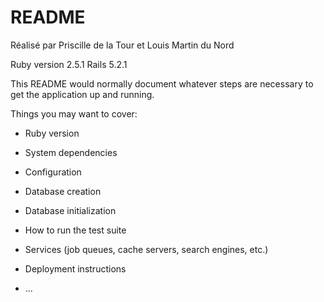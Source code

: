# README

Réalisé par Priscille de la Tour et Louis Martin du Nord

Ruby version 2.5.1
Rails 5.2.1

This README would normally document whatever steps are necessary to get the
application up and running.

Things you may want to cover:

* Ruby version

* System dependencies

* Configuration

* Database creation

* Database initialization

* How to run the test suite

* Services (job queues, cache servers, search engines, etc.)

* Deployment instructions

* ...
